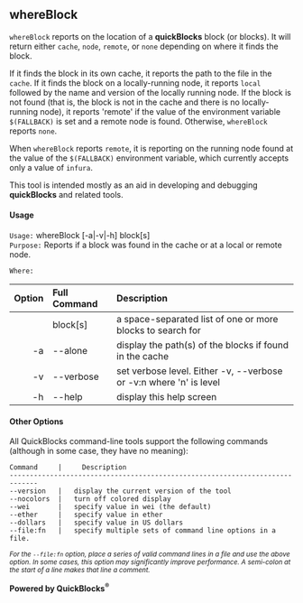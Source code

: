 ## whereBlock

`whereBlock` reports on the location of a **quickBlocks** block (or blocks). It will return either `cache`, `node`, `remote`, or `none` depending on where it finds the block.

If it finds the block in its own cache, it reports the path to the file in the `cache`. If it finds the block on a locally-running node, it reports `local` followed by the name and version of the locally running node. If the block is not found (that is, the block is not in the cache and there is no locally-running node), it reports 'remote' if the value of the environment variable `$(FALLBACK)` is set and a remote node is found. Otherwise, `whereBlock` reports `none`.

When `whereBlock` reports `remote`, it is reporting on the running node found at the value of the `$(FALLBACK)` environment variable, which currently accepts only a value of `infura`.

This tool is intended mostly as an aid in developing and debugging **quickBlocks** and related tools.

#### Usage

`Usage:`    whereBlock [-a|-v|-h] block[s]  
`Purpose:`  Reports if a block was found in the cache or at a local or remote node.
             
`Where:`  

| Option | Full Command | Description |
| -------: | :------- | :------- |
|  | block[s] | a space-separated list of one or more blocks to search for |
| -a | --alone | display the path(s) of the blocks if found in the cache |
| -v | --verbose | set verbose level. Either -v, --verbose or -v:n where 'n' is level |
| -h | --help | display this help screen |

#### Other Options

All QuickBlocks command-line tools support the following commands (although in some case, they have no meaning):

    Command     |     Description
    -----------------------------------------------------------------------------
    --version   |   display the current version of the tool
    --nocolors  |   turn off colored display
    --wei       |   specify value in wei (the default)
    --ether     |   specify value in ether
    --dollars   |   specify value in US dollars
    --file:fn   |   specify multiple sets of command line options in a file.

<small>*For the `--file:fn` option, place a series of valid command lines in a file and use the above option. In some cases, this option may significantly improve performance. A semi-colon at the start of a line makes that line a comment.*</small>

**Powered by QuickBlocks<sup>&reg;</sup>**



